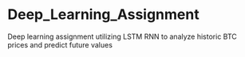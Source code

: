 # Deep_Learning_Assignment
Deep learning assignment utilizing LSTM RNN to analyze historic BTC prices and predict future values
